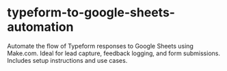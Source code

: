 # typeform-to-google-sheets-automation
Automate the flow of Typeform responses to Google Sheets using Make.com. Ideal for lead capture, feedback logging, and form submissions. Includes setup instructions and use cases.
